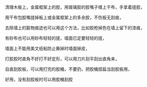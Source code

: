清理木板上，金属框架上的胶，用玻璃胶的胶嘴子缠上干布，手拿着搓胶，

用干布包胶嘴搓掉板上或金属框架上的多余胶，不伤板无刮痕，


去除墙上的脏物痕迹也可以用这个方法，比如胶枪掉色在墙上留下的漆痕，

有砂布也可以用砂布轻轻的搓，墙面已定要轻轻的搓，


墙面上不能用美文纸粘防止撕掉时墙面掉皮，

打胶胶时直角不好打不好定形，可以用刀片刮平刮出直角来，



自直刮胶板，可以用打完的胶桶，不要扔，把胶桶捏扁当刮胶板用，


好用，没有刮胶板时可以用胶桶刮胶











